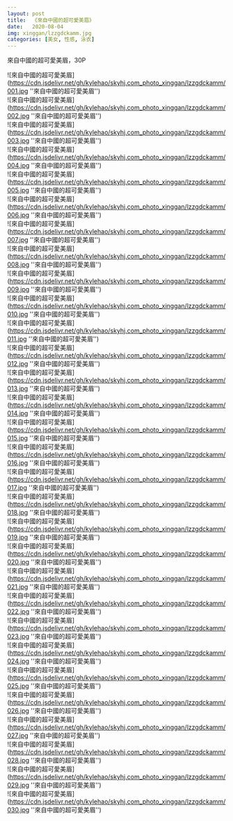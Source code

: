 ```yaml
---
layout: post
title:  《來自中國的超可愛美眉》
date:   2020-08-04
img: xinggan/lzzgdckamm.jpg
categories: [美女, 性感, 泳衣]
---
```


來自中國的超可愛美眉，30P

![來自中國的超可愛美眉](https://cdn.jsdelivr.net/gh/kylehao/skyhj.com_photo_xinggan/lzzgdckamm/001.jpg ''來自中國的超可愛美眉'') <br>
![來自中國的超可愛美眉](https://cdn.jsdelivr.net/gh/kylehao/skyhj.com_photo_xinggan/lzzgdckamm/002.jpg ''來自中國的超可愛美眉'') <br>
![來自中國的超可愛美眉](https://cdn.jsdelivr.net/gh/kylehao/skyhj.com_photo_xinggan/lzzgdckamm/003.jpg ''來自中國的超可愛美眉'') <br>
![來自中國的超可愛美眉](https://cdn.jsdelivr.net/gh/kylehao/skyhj.com_photo_xinggan/lzzgdckamm/004.jpg ''來自中國的超可愛美眉'') <br>
![來自中國的超可愛美眉](https://cdn.jsdelivr.net/gh/kylehao/skyhj.com_photo_xinggan/lzzgdckamm/005.jpg ''來自中國的超可愛美眉'') <br>
![來自中國的超可愛美眉](https://cdn.jsdelivr.net/gh/kylehao/skyhj.com_photo_xinggan/lzzgdckamm/006.jpg ''來自中國的超可愛美眉'') <br>
![來自中國的超可愛美眉](https://cdn.jsdelivr.net/gh/kylehao/skyhj.com_photo_xinggan/lzzgdckamm/007.jpg ''來自中國的超可愛美眉'') <br>
![來自中國的超可愛美眉](https://cdn.jsdelivr.net/gh/kylehao/skyhj.com_photo_xinggan/lzzgdckamm/008.jpg ''來自中國的超可愛美眉'') <br>
![來自中國的超可愛美眉](https://cdn.jsdelivr.net/gh/kylehao/skyhj.com_photo_xinggan/lzzgdckamm/009.jpg ''來自中國的超可愛美眉'') <br>
![來自中國的超可愛美眉](https://cdn.jsdelivr.net/gh/kylehao/skyhj.com_photo_xinggan/lzzgdckamm/010.jpg ''來自中國的超可愛美眉'') <br>
![來自中國的超可愛美眉](https://cdn.jsdelivr.net/gh/kylehao/skyhj.com_photo_xinggan/lzzgdckamm/011.jpg ''來自中國的超可愛美眉'') <br>
![來自中國的超可愛美眉](https://cdn.jsdelivr.net/gh/kylehao/skyhj.com_photo_xinggan/lzzgdckamm/012.jpg ''來自中國的超可愛美眉'') <br>
![來自中國的超可愛美眉](https://cdn.jsdelivr.net/gh/kylehao/skyhj.com_photo_xinggan/lzzgdckamm/013.jpg ''來自中國的超可愛美眉'') <br>
![來自中國的超可愛美眉](https://cdn.jsdelivr.net/gh/kylehao/skyhj.com_photo_xinggan/lzzgdckamm/014.jpg ''來自中國的超可愛美眉'') <br>
![來自中國的超可愛美眉](https://cdn.jsdelivr.net/gh/kylehao/skyhj.com_photo_xinggan/lzzgdckamm/015.jpg ''來自中國的超可愛美眉'') <br>
![來自中國的超可愛美眉](https://cdn.jsdelivr.net/gh/kylehao/skyhj.com_photo_xinggan/lzzgdckamm/016.jpg ''來自中國的超可愛美眉'') <br>
![來自中國的超可愛美眉](https://cdn.jsdelivr.net/gh/kylehao/skyhj.com_photo_xinggan/lzzgdckamm/017.jpg ''來自中國的超可愛美眉'') <br>
![來自中國的超可愛美眉](https://cdn.jsdelivr.net/gh/kylehao/skyhj.com_photo_xinggan/lzzgdckamm/018.jpg ''來自中國的超可愛美眉'') <br>
![來自中國的超可愛美眉](https://cdn.jsdelivr.net/gh/kylehao/skyhj.com_photo_xinggan/lzzgdckamm/019.jpg ''來自中國的超可愛美眉'') <br>
![來自中國的超可愛美眉](https://cdn.jsdelivr.net/gh/kylehao/skyhj.com_photo_xinggan/lzzgdckamm/020.jpg ''來自中國的超可愛美眉'') <br>
![來自中國的超可愛美眉](https://cdn.jsdelivr.net/gh/kylehao/skyhj.com_photo_xinggan/lzzgdckamm/021.jpg ''來自中國的超可愛美眉'') <br>
![來自中國的超可愛美眉](https://cdn.jsdelivr.net/gh/kylehao/skyhj.com_photo_xinggan/lzzgdckamm/022.jpg ''來自中國的超可愛美眉'') <br>
![來自中國的超可愛美眉](https://cdn.jsdelivr.net/gh/kylehao/skyhj.com_photo_xinggan/lzzgdckamm/023.jpg ''來自中國的超可愛美眉'') <br>
![來自中國的超可愛美眉](https://cdn.jsdelivr.net/gh/kylehao/skyhj.com_photo_xinggan/lzzgdckamm/024.jpg ''來自中國的超可愛美眉'') <br>
![來自中國的超可愛美眉](https://cdn.jsdelivr.net/gh/kylehao/skyhj.com_photo_xinggan/lzzgdckamm/025.jpg ''來自中國的超可愛美眉'') <br>
![來自中國的超可愛美眉](https://cdn.jsdelivr.net/gh/kylehao/skyhj.com_photo_xinggan/lzzgdckamm/026.jpg ''來自中國的超可愛美眉'') <br>
![來自中國的超可愛美眉](https://cdn.jsdelivr.net/gh/kylehao/skyhj.com_photo_xinggan/lzzgdckamm/027.jpg ''來自中國的超可愛美眉'') <br>
![來自中國的超可愛美眉](https://cdn.jsdelivr.net/gh/kylehao/skyhj.com_photo_xinggan/lzzgdckamm/028.jpg ''來自中國的超可愛美眉'') <br>
![來自中國的超可愛美眉](https://cdn.jsdelivr.net/gh/kylehao/skyhj.com_photo_xinggan/lzzgdckamm/029.jpg ''來自中國的超可愛美眉'') <br>
![來自中國的超可愛美眉](https://cdn.jsdelivr.net/gh/kylehao/skyhj.com_photo_xinggan/lzzgdckamm/030.jpg ''來自中國的超可愛美眉'') <br>
